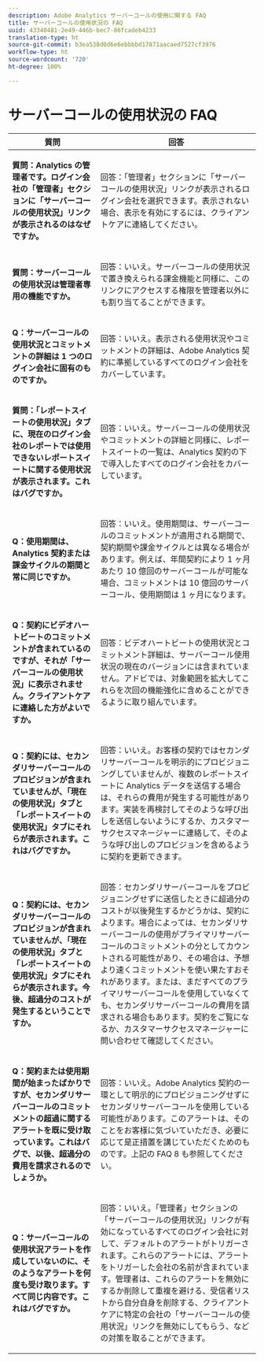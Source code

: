 ```yaml
---
description: Adobe Analytics サーバーコールの使用に関する FAQ
title: サーバーコールの使用状況の FAQ
uuid: 43340481-2e49-446b-bec7-86fcadeb4233
translation-type: ht
source-git-commit: b3ea538d0d6e6ebbbbd17871aacaed7527cf3976
workflow-type: ht
source-wordcount: '720'
ht-degree: 100%

---
```



# サーバーコールの使用状況の FAQ

<table id="table_10384E2010B849708AE9462BB2B43438"> 
 <thead> 
  <tr> 
   <th colname="col1" class="entry"> 質問 </th> 
   <th colname="col2" class="entry"> 回答 </th> 
  </tr> 
 </thead>
 <tbody> 
  <tr> 
   <td colname="col1"> <p><b>質問：Analytics の管理者です。ログイン会社の「管理者」セクションに「サーバーコールの使用状況」リンクが表示されるのはなぜですか。</b> </p> </td> 
   <td colname="col2"> <p>回答：「管理者」セクションに「サーバーコールの使用状況」リンクが表示されるログイン会社を選択できます。表示されない場合、表示を有効にするには、クライアントケアに連絡してください。 </p> </td> 
  </tr> 
  <tr> 
   <td colname="col1"> <p><b>質問：サーバーコールの使用状況は管理者専用の機能ですか。</b> </p> </td> 
   <td colname="col2"> <p>回答：いいえ。サーバーコールの使用状況で置き換えられる課金機能と同様に、このリンクにアクセスする権限を管理者以外にも割り当てることができます。 </p> </td> 
  </tr> 
  <tr> 
   <td colname="col1"> <p><b>Q：サーバーコールの使用状況とコミットメントの詳細は 1 つのログイン会社に固有のものですか。</b> </p> </td> 
   <td colname="col2"> <p>回答：いいえ。表示される使用状況やコミットメントの詳細は、Adobe Analytics 契約に準拠しているすべてのログイン会社をカバーしています。 </p> </td> 
  </tr> 
  <tr> 
   <td colname="col1"> <p><b>質問：「レポートスイートの使用状況」タブに、現在のログイン会社のレポートでは使用できないレポートスイートに関する使用状況が表示されます。これはバグですか。</b> </p> </td> 
   <td colname="col2"> <p>回答：いいえ。サーバーコールの使用状況やコミットメントの詳細と同様に、レポートスイートの一覧は、Analytics 契約の下で導入したすべてのログイン会社をカバーしています。 </p> </td> 
  </tr> 
  <tr> 
   <td colname="col1"> <p><b>Q：使用期間は、Analytics 契約または課金サイクルの期間と常に同じですか。</b> </p> </td> 
   <td colname="col2"> <p>回答：いいえ。使用期間は、サーバーコールのコミットメントが適用される期間で、契約期間や課金サイクルとは異なる場合があります。例えば、年間契約により 1 ヶ月あたり 10 億回のサーバーコールが可能な場合、コミットメントは 10 億回のサーバーコール、使用期間は 1 ヶ月になります。 </p> </td> 
  </tr> 
  <tr> 
   <td colname="col1"> <p><b>Q：契約にビデオハートビートのコミットメントが含まれているのですが、それが「サーバーコールの使用状況」に表示されません。クライアントケアに連絡した方がよいですか。</b> </p> </td> 
   <td colname="col2"> <p>回答：ビデオハートビートの使用状況とコミットメント詳細は、サーバーコール使用状況の現在のバージョンには含まれていません。アドビでは、対象範囲を拡大してこれらを次回の機能強化に含めることができるように取り組んでいます。 </p> </td> 
  </tr> 
  <tr> 
   <td colname="col1"> <p><b>Q：契約には、セカンダリサーバーコールのプロビジョンが含まれていませんが、「現在の使用状況」タブと「レポートスイートの使用状況」タブにそれらが表示されます。これはバグですか。</b> </p> </td> 
   <td colname="col2"> <p>回答：いいえ。お客様の契約ではセカンダリサーバーコールを明示的にプロビジョニングしていませんが、複数のレポートスイートに Analytics データを送信する場合は、それらの費用が発生する可能性があります。実装を再検討してそのような呼び出しを送信しないようにするか、カスタマーサクセスマネージャーに連絡して、そのような呼び出しのプロビジョンを含めるように契約を更新できます。 </p> </td> 
  </tr> 
  <tr> 
   <td colname="col1"> <p><b>Q：契約には、セカンダリサーバーコールのプロビジョンが含まれていませんが、「現在の使用状況」タブと「レポートスイートの使用状況」タブにそれらが表示されます。今後、超過分のコストが発生するということですか。</b> </p> </td> 
   <td colname="col2"> <p>回答：セカンダリサーバーコールをプロビジョニングせずに送信したときに超過分のコストが以後発生するかどうかは、契約によります。場合によっては、セカンダリサーバーコールの使用がプライマリサーバーコールのコミットメントの分としてカウントされる可能性があり、その場合は、予想より速くコミットメントを使い果たすおそれがあります。または、まだすべてのプライマリサーバーコールを使用していなくても、セカンダリサーバーコールの費用を請求される場合もあります。契約をご覧になるか、カスタマーサクセスマネージャーに問い合わせて確認してください。 </p> </td> 
  </tr> 
  <tr> 
   <td colname="col1"> <p><b>Q：契約または使用期間が始まったばかりですが、セカンダリサーバーコールのコミットメントの超過に関するアラートを既に受け取っています。これはバグで、以後、超過分の費用を請求されるのでしょうか。</b> </p> </td> 
   <td colname="col2"> <p>回答：いいえ。Adobe Analytics 契約の一環として明示的にプロビジョニングせずにセカンダリサーバーコールを使用している可能性があります。このアラートは、そのことをお客様に気づいていただき、必要に応じて是正措置を講じていただくためのものです。上記の FAQ 8 も参照してください。 </p> </td> 
  </tr> 
  <tr> 
   <td colname="col1"> <p><b>Q：サーバーコールの使用状況アラートを作成していないのに、そのようなアラートを何度も受け取ります。すべて同じ内容です。これはバグですか。</b> </p> </td> 
   <td colname="col2"> <p>回答：いいえ。「管理者」セクションの「サーバーコールの使用状況」リンクが有効になっているすべてのログイン会社に対して、デフォルトのアラートがトリガーされます。これらのアラートには、アラートをトリガーした会社の名前が含まれています。管理者は、これらのアラートを無効にするか削除して重複を避ける、受信者リストから自分自身を削除する、クライアントケアに特定の会社の「サーバーコールの使用状況」リンクを無効にしてもらう、などの対策を取ることができます。 </p> </td> 
  </tr> 
 </tbody> 
</table>
